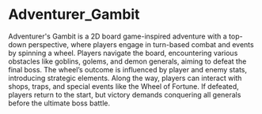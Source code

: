 # Adventurer_Gambit
 Adventurer's Gambit is a 2D board game-inspired adventure with a top-down perspective, where players engage in turn-based combat and events by spinning a wheel. Players navigate the board, encountering various obstacles like goblins, golems, and demon generals, aiming to defeat the final boss. The wheel’s outcome is influenced by player and enemy stats, introducing strategic elements. Along the way, players can interact with shops, traps, and special events like the Wheel of Fortune. If defeated, players return to the start, but victory demands conquering all generals before the ultimate boss battle.
